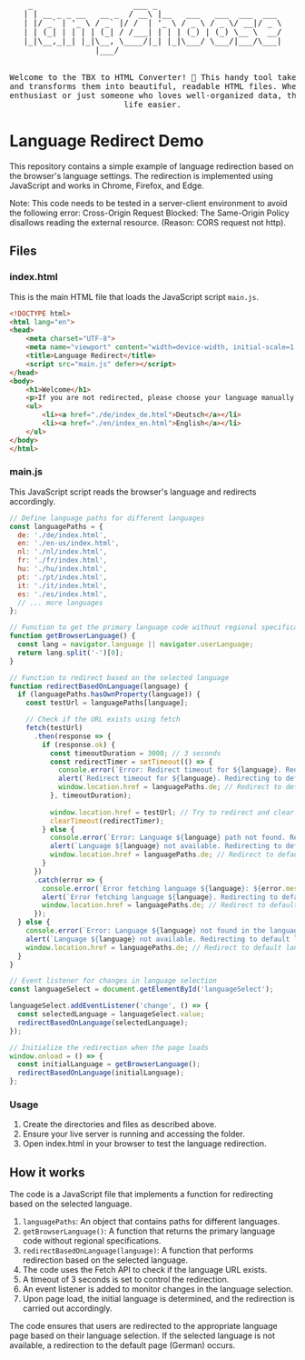 <div align="center">
<pre>
 _                     ___ _                          
| | __ _ _ __   __ _  / __\ |__   ___   ___  ___  ___ 
| |/ _` | '_ \ / _` |/ /  | '_ \ / _ \ / _ \/ __|/ _ \
| | (_| | | | | (_| / /___| | | | (_) | (_) \__ \  __/
|_|\__,_|_| |_|\__, \____/|_| |_|\___/ \___/|___/\___|
               |___/                                  
<br>
Welcome to the TBX to HTML Converter! 🎉 This handy tool takes your TBX files
and transforms them into beautiful, readable HTML files. Whether you're a terminology
enthusiast or just someone who loves well-organized data, this tool is here to make your
life easier.
</pre>
</div>


# Language Redirect Demo
This repository contains a simple example of language redirection based on the browser's language settings. The redirection is implemented using JavaScript and works in Chrome, Firefox, and Edge.

Note: This code needs to be tested in a server-client environment to avoid the following error: Cross-Origin Request Blocked: The Same-Origin Policy disallows reading the external resource. (Reason: CORS request not http).

## Files

### index.html
This is the main HTML file that loads the JavaScript script `main.js`.

```html
<!DOCTYPE html>
<html lang="en">
<head>
    <meta charset="UTF-8">
    <meta name="viewport" content="width=device-width, initial-scale=1.0">
    <title>Language Redirect</title>
    <script src="main.js" defer></script>
</head>
<body>
    <h1>Welcome</h1>
    <p>If you are not redirected, please choose your language manually.</p>
    <ul>
        <li><a href="./de/index_de.html">Deutsch</a></li>
        <li><a href="./en/index_en.html">English</a></li>
    </ul>
</body>
</html>

```

### main.js
This JavaScript script reads the browser's language and redirects accordingly.

```js
// Define language paths for different languages
const languagePaths = {
  de: './de/index.html',
  en: './en-us/index.html',
  nl: './nl/index.html',
  fr: './fr/index.html',
  hu: './hu/index.html',
  pt: './pt/index.html',
  it: './it/index.html',
  es: './es/index.html',
  // ... more languages
};

// Function to get the primary language code without regional specifications
function getBrowserLanguage() {
  const lang = navigator.language || navigator.userLanguage;
  return lang.split('-')[0];
}

// Function to redirect based on the selected language
function redirectBasedOnLanguage(language) {
  if (languagePaths.hasOwnProperty(language)) {
    const testUrl = languagePaths[language];

    // Check if the URL exists using fetch
    fetch(testUrl)
      .then(response => {
        if (response.ok) {
          const timeoutDuration = 3000; // 3 seconds
          const redirectTimer = setTimeout(() => {
            console.error(`Error: Redirect timeout for ${language}. Redirecting to default language.`);
            alert(`Redirect timeout for ${language}. Redirecting to default language.`);
            window.location.href = languagePaths.de; // Redirect to default language (German)
          }, timeoutDuration);
          
          window.location.href = testUrl; // Try to redirect and clear the timeout if successful
          clearTimeout(redirectTimer);
        } else {
          console.error(`Error: Language ${language} path not found. Redirecting to default language.`);
          alert(`Language ${language} not available. Redirecting to default language.`);
          window.location.href = languagePaths.de; // Redirect to default language (German)
        }
      })
      .catch(error => {
        console.error(`Error fetching language ${language}: ${error.message}. Redirecting to default language.`);
        alert(`Error fetching language ${language}. Redirecting to default language.`);
        window.location.href = languagePaths.de; // Redirect to default language (German)
      });
  } else {
    console.error(`Error: Language ${language} not found in the languagePaths object`);
    alert(`Language ${language} not available. Redirecting to default language.`);
    window.location.href = languagePaths.de; // Redirect to default language (German)
  }
}

// Event listener for changes in language selection
const languageSelect = document.getElementById('languageSelect');

languageSelect.addEventListener('change', () => {
  const selectedLanguage = languageSelect.value;
  redirectBasedOnLanguage(selectedLanguage);
});

// Initialize the redirection when the page loads
window.onload = () => {
  const initialLanguage = getBrowserLanguage();
  redirectBasedOnLanguage(initialLanguage);
};
```

### Usage
1. Create the directories and files as described above.
2. Ensure your live server is running and accessing the folder.
3. Open index.html in your browser to test the language redirection.

## How it works
The code is a JavaScript file that implements a function for redirecting based on the selected language.

1. `languagePaths`: An object that contains paths for different languages.
2. `getBrowserLanguage()`: A function that returns the primary language code without regional specifications.
3. `redirectBasedOnLanguage(language)`: A function that performs redirection based on the selected language.
4. The code uses the Fetch API to check if the language URL exists.
5. A timeout of 3 seconds is set to control the redirection.
6. An event listener is added to monitor changes in the language selection.
7. Upon page load, the initial language is determined, and the redirection is carried out accordingly.

The code ensures that users are redirected to the appropriate language page based on their language selection. If the selected language is not available, a redirection to the default page (German) occurs.